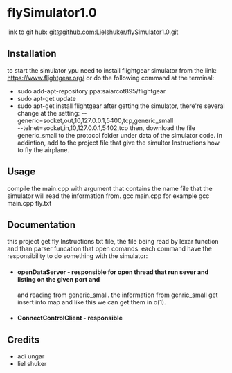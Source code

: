 # flySimulator1.0
link to git hub: 
git@github.com:Lielshuker/flySimulator1.0.git
## Installation
to start the simulator ypu need to install flightgear simulator from the link: https://www.flightgear.org/
or do the following command at the terminal:
* sudo add-apt-repository ppa:saiarcot895/flightgear
* sudo apt-get update
* sudo apt-get install flightgear
after getting the simulator, there're several change at the setting:
--generic=socket,out,10,127.0.0.1,5400,tcp,generic_small   
--telnet=socket,in,10,127.0.0.1,5402,tcp
then, download the file generic_small to the protocol folder under data of the simulator code.
in addintion, add to the project file that give the simultor Instructions how to fly the airplane.
## Usage
compile the main.cpp with argument that contains the name file that the simulator will read the information from.
gcc main.cpp <argumen>
for example gcc main.cpp fly.txt
## Documentation 
this project get fly Instructions txt file, the file being read by lexar function and than parser funcation that open comands.
each command have the responsibility to do something with the simulator:
  * #### openDataServer - responsible for open thread that run sever and listing on the given port and
    and reading from generic_small. the information from genric_small get insert into map and like this     we can get them in o(1).
  * #### ConnectControlClient - responsible 
## Credits
* adi ungar
* liel shuker
